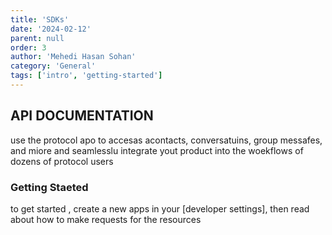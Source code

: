 ```yaml
---
title: 'SDKs'
date: '2024-02-12'
parent: null
order: 3
author: 'Mehedi Hasan Sohan'
category: 'General'
tags: ['intro', 'getting-started']
---
```


## API DOCUMENTATION
use the protocol apo to accesas acontacts, conversatuins, group messafes, and miore and seamlesslu integrate yout product into the woekflows of dozens of protocol users

### Getting Staeted
to get started , create a new apps in your [developer settings], then  read about how to make requests for the resources